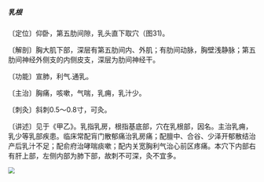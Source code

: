 ##### 乳根

〔定位〕仰卧，第五肋间隙，乳头直下取穴（图31)。

〔解剖〕胸大肌下部，深层有第五肋间内、外肌；有肋间动脉，胸壁浅静脉；第五肋间神经外侧支的内侧皮支，深层为肋间神经干。

〔功能〕宣肺，利气.通乳。

〔主治〕胸痛，咳嗽，气喘，乳痈，乳汁少。

〔刺灸〕斜刺0.5〜0.8寸，可灸。

〔讲述〕见于《甲乙》。乳指乳房，根指基底部，穴在乳根部，因名。主治乳痈，乳少等乳部疾患。临床常配肓门散郁痛治乳房痛；配膻中、合谷、少泽开郁散结治产后乳汁不足；配俞府治哮喘痰嗽；配内关宽胸利气治心前区疼痛。本穴下内部右有肝上部，左侧内部为肺下部，故刺不可深，灸不宜多。

<img src="img/图31.jpg" style="zoom:80%;" />
